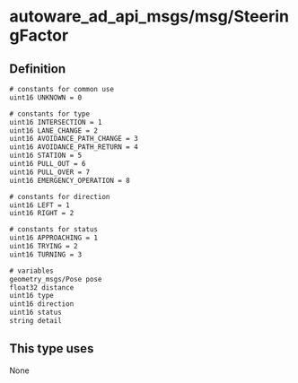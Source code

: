 # autoware_ad_api_msgs/msg/SteeringFactor

## Definition

```txt
# constants for common use
uint16 UNKNOWN = 0

# constants for type
uint16 INTERSECTION = 1
uint16 LANE_CHANGE = 2
uint16 AVOIDANCE_PATH_CHANGE = 3
uint16 AVOIDANCE_PATH_RETURN = 4
uint16 STATION = 5
uint16 PULL_OUT = 6
uint16 PULL_OVER = 7
uint16 EMERGENCY_OPERATION = 8

# constants for direction
uint16 LEFT = 1
uint16 RIGHT = 2

# constants for status
uint16 APPROACHING = 1
uint16 TRYING = 2
uint16 TURNING = 3

# variables
geometry_msgs/Pose pose
float32 distance
uint16 type
uint16 direction
uint16 status
string detail
```

## This type uses

None
